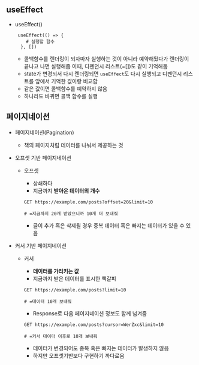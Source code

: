 ## useEffect

+ useEffect()

  ```
   useEffect(() => {
      # 실행할 함수
    }, [])
  ```

  + 콜백함수를 렌더링이 되자마자 실행하는 것이 아니라 예약해뒀다가 렌더링이 끝나고 나면 실행해줌 이때, 디펜던시 리스트(=[])도 같이 기억해둠
  + state가 변경되서 다시 렌더링되면 `useEffect`도 다시 실행되고 디펜던시 리스트를 앞에서 기억한 값이랑 비교함
  + 같은 값이면 콜백함수를 예약하지 않음
  + 하나라도 바뀌면 콜백 함수를 실행



## 페이지네이션

+ 페이지네이션(Pagination)

  + 책의 페이지처럼 데이터를 나눠서 제공하는 것

+ 오프셋 기반 페이지네이션

  + 오프셋

    + 상쇄하다
    + 지금까지 **받아온 데이터의 개수**

    ```
    GET https://example.com/posts?offset=20&limit=10
    
    # =지금까지 20개 받았으니까 10개 더 보내줘
    ```

    + 글이 추가 혹은 삭제될 경우 중복 데이터 혹은 빠지는 데이터가 있을 수 있음

+ 커서 기반 페이지네이션

  + 커서

    + **데이터를 가리키는 값**
    + 지금까지 받은 데이터를 표시한 책갈피

    ```
    GET https://example.com/posts?limit=10
    
    # =데이터 10개 보내줘
    ```

    + Response로 다음 페이지네이션 정보도 함께 넘겨줌

    ```
    GET https://example.com/posts?cursor=WerZxc&limit=10
    
    # =커서 데이터 이후로 10개 보내줘
    ```

    + 데이터가 변경되어도 중복 혹은 빠지는 데이터가 발생하지 않음
    + 하지만 오프셋기반보다 구현하기 까다로움